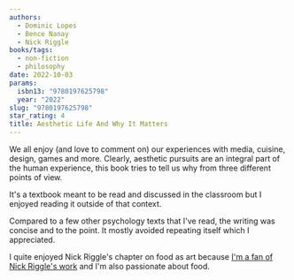 ```yaml
---
authors:
  - Dominic Lopes
  - Bence Nanay
  - Nick Riggle
books/tags:
  - non-fiction
  - philosophy
date: 2022-10-03
params:
  isbn13: "9780197625798"
  year: "2022"
slug: "9780197625798"
star_rating: 4
title: Aesthetic Life And Why It Matters
---
```


We all enjoy (and love to comment on) our experiences with media, cuisine, design, games and more. Clearly, aesthetic pursuits are an integral part of the human experience, this book tries to tell us why from three different points of view.

<!--more-->

It's a textbook meant to be read and discussed in the classroom but I enjoyed reading it outside of that context.

Compared to a few other psychology texts that I've read, the writing was concise and to the point. It mostly avoided repeating itself which I appreciated.

I quite enjoyed Nick Riggle's chapter on food as art because [I'm a fan of Nick Riggle's work](/books/2022-08-19/) and I'm also passionate about food.
